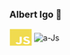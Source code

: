 ### Albert Igo 👋
 <img align="center" alt="a-Js" height="30" width="40" src="https://raw.githubusercontent.com/devicons/devicon/master/icons/javascript/javascript-plain.svg">
 <img align="center" alt="a-Js" height="30" width="40" src="	https://img.shields.io/badge/HTML-239120?style=for-the-badge&logo=html5&logoColor=white">	

